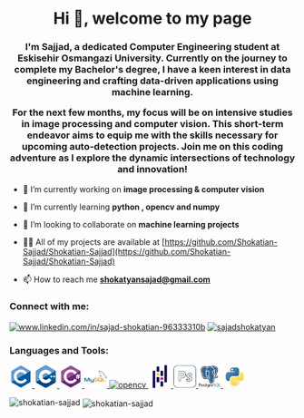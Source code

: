 <h1 align="center">Hi 👋, welcome to my page</h1>
<h3 align="center">I'm Sajjad, a dedicated Computer Engineering student at Eskisehir Osmangazi University. Currently on the journey to complete my Bachelor's degree, I have a keen interest in data engineering and crafting data-driven applications using machine learning.

For the next few months, my focus will be on intensive studies in image processing and computer vision. This short-term endeavor aims to equip me with the skills necessary for upcoming auto-detection projects. Join me on this coding adventure as I explore the dynamic intersections of technology and innovation!</h3>

- 🔭 I’m currently working on **image processing & computer vision**

- 🌱 I’m currently learning **python , opencv and numpy**

- 👯 I’m looking to collaborate on **machine learning projects**

- 👨‍💻 All of my projects are available at [https://github.com/Shokatian-Sajjad/Shokatian-Sajjad](https://github.com/Shokatian-Sajjad/Shokatian-Sajjad)

- 📫 How to reach me **shokatyansajad@gmail.com**

<h3 align="left">Connect with me:</h3>
<p align="left">
<a href="https://linkedin.com/in/www.linkedin.com/in/sajad-shokatian-96333310b" target="blank"><img align="center" src="https://raw.githubusercontent.com/rahuldkjain/github-profile-readme-generator/master/src/images/icons/Social/linked-in-alt.svg" alt="www.linkedin.com/in/sajad-shokatian-96333310b" height="30" width="40" /></a>
<a href="https://instagram.com/sajadshokatyan" target="blank"><img align="center" src="https://raw.githubusercontent.com/rahuldkjain/github-profile-readme-generator/master/src/images/icons/Social/instagram.svg" alt="sajadshokatyan" height="30" width="40" /></a>
</p>

<h3 align="left">Languages and Tools:</h3>
<p align="left"> <a href="https://www.cprogramming.com/" target="_blank" rel="noreferrer"> <img src="https://raw.githubusercontent.com/devicons/devicon/master/icons/c/c-original.svg" alt="c" width="40" height="40"/> </a> <a href="https://www.w3schools.com/cpp/" target="_blank" rel="noreferrer"> <img src="https://raw.githubusercontent.com/devicons/devicon/master/icons/cplusplus/cplusplus-original.svg" alt="cplusplus" width="40" height="40"/> </a> <a href="https://www.w3schools.com/cs/" target="_blank" rel="noreferrer"> <img src="https://raw.githubusercontent.com/devicons/devicon/master/icons/csharp/csharp-original.svg" alt="csharp" width="40" height="40"/> </a> <a href="https://www.mysql.com/" target="_blank" rel="noreferrer"> <img src="https://raw.githubusercontent.com/devicons/devicon/master/icons/mysql/mysql-original-wordmark.svg" alt="mysql" width="40" height="40"/> </a> <a href="https://opencv.org/" target="_blank" rel="noreferrer"> <img src="https://www.vectorlogo.zone/logos/opencv/opencv-icon.svg" alt="opencv" width="40" height="40"/> </a> <a href="https://pandas.pydata.org/" target="_blank" rel="noreferrer"> <img src="https://raw.githubusercontent.com/devicons/devicon/2ae2a900d2f041da66e950e4d48052658d850630/icons/pandas/pandas-original.svg" alt="pandas" width="40" height="40"/> </a> <a href="https://www.photoshop.com/en" target="_blank" rel="noreferrer"> <img src="https://raw.githubusercontent.com/devicons/devicon/master/icons/photoshop/photoshop-line.svg" alt="photoshop" width="40" height="40"/> </a> <a href="https://www.postgresql.org" target="_blank" rel="noreferrer"> <img src="https://raw.githubusercontent.com/devicons/devicon/master/icons/postgresql/postgresql-original-wordmark.svg" alt="postgresql" width="40" height="40"/> </a> <a href="https://www.python.org" target="_blank" rel="noreferrer"> <img src="https://raw.githubusercontent.com/devicons/devicon/master/icons/python/python-original.svg" alt="python" width="40" height="40"/> </a> </p>
<p><img align="left" src="https://github-readme-stats.vercel.app/api/top-langs?username=shokatian-sajjad&show_icons=true&locale=en&layout=compact" alt="shokatian-sajjad" /></p>

<p>&nbsp;<img align="center" src="https://github-readme-stats.vercel.app/api?username=shokatian-sajjad&show_icons=true&locale=en" alt="shokatian-sajjad" /></p>
